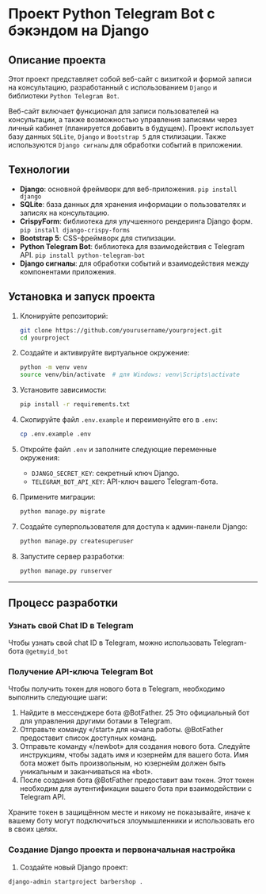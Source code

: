 # Проект Python Telegram Bot с бэкэндом на Django
## Описание проекта
Этот проект представляет собой веб-сайт с визиткой и формой записи на консультацию, разработанный с использованием `Django` и библиотеки `Python Telegram Bot`.

Веб-сайт включает функционал для записи пользователей на консультации, а также возможностью управления записями через личный кабинет (планируется добавить в будущем). Проект использует базу данных `SQLite`, `Django` и `Bootstrap 5` для стилизации. Также используются `Django сигналы` для обработки событий в приложении.


## Технологии

- **Django**: основной фреймворк для веб-приложения. `pip install django`
- **SQLite**: база данных для хранения информации о пользователях и записях на консультацию. 
- **CrispyForm**: библиотека для улучшенного рендеринга Django форм. `pip install django-crispy-forms`
- **Bootstrap 5**: CSS-фреймворк для стилизации. 
- **Python Telegram Bot**: библиотека для взаимодействия с Telegram API. `pip install python-telegram-bot`
- **Django сигналы**: для обработки событий и взаимодействия между компонентами приложения.

## Установка и запуск проекта

1. Клонируйте репозиторий:
    ```bash
    git clone https://github.com/yourusername/yourproject.git
    cd yourproject
    ```

2. Создайте и активируйте виртуальное окружение:
    ```bash
    python -m venv venv
    source venv/bin/activate  # для Windows: venv\Scripts\activate
    ```

3. Установите зависимости:
    ```bash
    pip install -r requirements.txt
    ```

4. Скопируйте файл `.env.example` и переименуйте его в `.env`:
    ```bash
    cp .env.example .env
    ```

5. Откройте файл `.env` и заполните следующие переменные окружения:
    - `DJANGO_SECRET_KEY`: секретный ключ Django.
    - `TELEGRAM_BOT_API_KEY`: API-ключ вашего Telegram-бота.

6. Примените миграции:
    ```bash
    python manage.py migrate
    ```

7. Создайте суперпользователя для доступа к админ-панели Django:
    ```bash
    python manage.py createsuperuser
    ```

8. Запустите сервер разработки:
    ```bash
    python manage.py runserver
    ```


---
## Процесс разработки

### Узнать свой Chat ID в Telegram

Чтобы узнать свой chat ID в Telegram, можно использовать Telegram-бота `@getmyid_bot`


### Получение API-ключа Telegram Bot

Чтобы получить токен для нового бота в Telegram, необходимо выполнить следующие шаги:

1. Найдите в мессенджере бота @BotFather. 25 Это официальный бот для управления другими ботами в Telegram.
2. Отправьте команду «/start» для начала работы. @BotFather предоставит список доступных команд. 
3. Отправьте команду «/newbot» для создания нового бота. Следуйте инструкциям, чтобы задать имя и юзернейм для вашего бота. Имя бота может быть произвольным, но юзернейм должен быть уникальным и заканчиваться на «bot». 
4. После создания бота @BotFather предоставит вам токен. Этот токен необходим для аутентификации вашего бота при взаимодействии с Telegram API. 

Храните токен в защищённом месте и никому не показывайте, иначе к вашему боту могут подключиться злоумышленники и использовать его в своих целях.

### Создание Django проекта и первоначальная настройка

1. Создайте новый Django проект:
```bash
django-admin startproject barbershop .
```